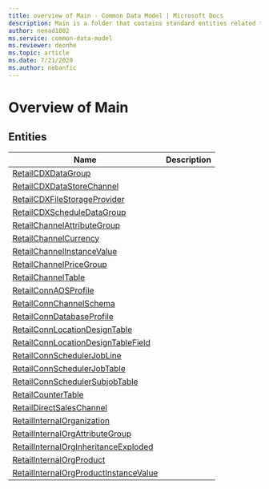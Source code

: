 ```yaml
---
title: overview of Main - Common Data Model | Microsoft Docs
description: Main is a folder that contains standard entities related to the Common Data Model.
author: nenad1002
ms.service: common-data-model
ms.reviewer: deonhe
ms.topic: article
ms.date: 7/21/2020
ms.author: nebanfic
---
```


# Overview of Main


## Entities

|Name|Description|
|---|---|
|[RetailCDXDataGroup](RetailCDXDataGroup.md)||
|[RetailCDXDataStoreChannel](RetailCDXDataStoreChannel.md)||
|[RetailCDXFileStorageProvider](RetailCDXFileStorageProvider.md)||
|[RetailCDXScheduleDataGroup](RetailCDXScheduleDataGroup.md)||
|[RetailChannelAttributeGroup](RetailChannelAttributeGroup.md)||
|[RetailChannelCurrency](RetailChannelCurrency.md)||
|[RetailChannelInstanceValue](RetailChannelInstanceValue.md)||
|[RetailChannelPriceGroup](RetailChannelPriceGroup.md)||
|[RetailChannelTable](RetailChannelTable.md)||
|[RetailConnAOSProfile](RetailConnAOSProfile.md)||
|[RetailConnChannelSchema](RetailConnChannelSchema.md)||
|[RetailConnDatabaseProfile](RetailConnDatabaseProfile.md)||
|[RetailConnLocationDesignTable](RetailConnLocationDesignTable.md)||
|[RetailConnLocationDesignTableField](RetailConnLocationDesignTableField.md)||
|[RetailConnSchedulerJobLine](RetailConnSchedulerJobLine.md)||
|[RetailConnSchedulerJobTable](RetailConnSchedulerJobTable.md)||
|[RetailConnSchedulerSubjobTable](RetailConnSchedulerSubjobTable.md)||
|[RetailCounterTable](RetailCounterTable.md)||
|[RetailDirectSalesChannel](RetailDirectSalesChannel.md)||
|[RetailInternalOrganization](RetailInternalOrganization.md)||
|[RetailInternalOrgAttributeGroup](RetailInternalOrgAttributeGroup.md)||
|[RetailInternalOrgInheritanceExploded](RetailInternalOrgInheritanceExploded.md)||
|[RetailInternalOrgProduct](RetailInternalOrgProduct.md)||
|[RetailInternalOrgProductInstanceValue](RetailInternalOrgProductInstanceValue.md)||
